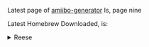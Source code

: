 Latest page of [amiibo-generator](https://hax0kartik.github.io/amiibo-generator/)
Is, page nine


Latest Homebrew Downloaded, is: <p align="center"><details><summary>Reese</summary>
  ![](https://github.com/Ghost0159/AmiiGhost/blob/main/img/Animal%20Crossing/Reese.png)
<p align="center"><details><summary>Details:</summary>
0x018a000002450502

</details></p>
